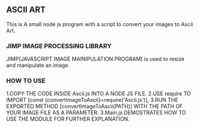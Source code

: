 ## ASCII ART 
 This is A small node js program with a script to convert your images to Ascii Art.

### JIMP IMAGE PROCESSING LIBRARY
 JIMP(JAVASCRIPT IMAGE MAINIPULATION PROGRAM) is used to resize and manipulate an image.

### HOW TO USE
1.COPY THE CODE INSIDE Ascii.js INTO A NODE JS FILE. 
2.USE require TO IMPORT [const {convertImageToAscii}=require('Ascii.js')],
3.RUN THE EXPORTED METHOD [convertImageToAscii(PATH)] WITH THE PATH OF YOUR IMAGE FILE AS A PARAMETER.
3.Main.js DEMOSTRATES HOW TO USE THE MODULE FOR FURTHER EXPLANATION.